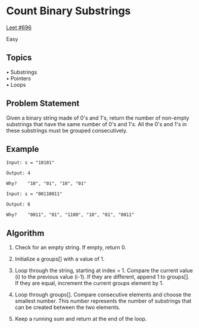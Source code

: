 # Count Binary Substrings

[Leet #696](https://leetcode.com/problems/count-binary-substrings/)

Easy

## Topics

• Substrings    
• Pointers  
• Loops

## Problem Statement

Given a binary string made of 0's and 1's, return the number of non-empty substrings that have the same number of 0's and 1's.  All the 0's and 1's in these substrings must be grouped consecutively.

## Example

```text
Input: s = "10101"

Output: 4

Why?    "10", "01", "10", "01"
```

```text
Input: s = "00110011"

Output: 6

Why?    "0011", "01", "1100", "10", "01", "0011"
```

## Algorithm

1. Check for an empty string.  If empty, return 0.

2. Initialize a groups[] with a value of 1.

3. Loop through the string, starting at index = 1.  Compare the current value (i) to the previous value (i-1).  If they are different, append 1 to groups[].  If they are equal, increment the current groups element by 1.

4. Loop through groups[]. Compare consecutive elements and choose the smallest number. This number represents the number of substrings that can be created between the two elements.

5. Keep a running sum and return at the end of the loop.